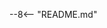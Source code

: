 <!--
SPDX-FileCopyrightText: 2025-present Stuart Ellis <stuart@stuartellis.name>

SPDX-License-Identifier: MIT
-->

<!-- markdownlint-disable MD041 -->

--8<-- "README.md"
